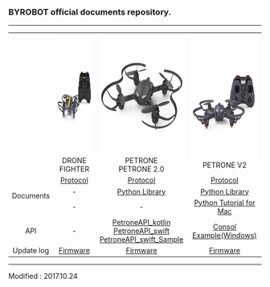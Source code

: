 ### BYROBOT official documents repository.

---

<div align="center">
    <table>
        <tr>
            <td><div align="center"></div></td>
            <td>
                <div align="center">
                    <img src="/assets/images/products/drone_fighter_and_controller.jpg" alt="drone_fighter_and_controller" height="240" width="240"><br>
                    DRONE FIGHTER
                </div>
            </td>
            <td>
                <div align="center">
                    <img src="/assets/images/products/petrone.jpg" alt="petrone" height="240" width="240"><br>
                    PETRONE<br>
                    PETRONE 2.0
                </div>
            </td>
            <td>
                <div align="center">
                    <img src="/assets/images/products/petrone_v2_and_controller.jpg" alt="petrone_v2_and_controller" height="240" width="240"><br>
                    PETRONE V2
                </div>
            </td>
        </tr>
        <!--
        <tr>
            <td><div align="center">Latest Version</div></td>
            <td><div align="center">Drone Education: 20170118<br>Controller Education: 20170124</div></td>
            <td><div align="center">Drone Main: v47<br>Drone Sub: v18<br>Link: v18</div></td>
            <td><div align="center">Drone: 1.0.R.54<br>Controller: 1.0.R.54</div></td>
        </tr>
        -->
        <tr>
            <td rowspan="3"><div align="center">Documents</div></td>
            <td><div align="center"><a href="/documents/kr/products/dronefighter2017/protocol/">Protocol</a></div></td>
            <td><div align="center"><a href="/documents/kr/products/petrone/protocol/">Protocol</a></div></td>
            <td><div align="center"><a href="/documents/kr/products/petrone_v2/protocol/">Protocol</a></div></td>
        </tr>
            <tr>
                <td><div align="center">-</div></td>
                <td><div align="center"><a href="/documents/kr/products/petrone/library/python/petrone/">Python Library</a></div></td>
                <td><div align="center"><a href="/documents/kr/products/petrone_v2/library/python/petrone_v2/">Python Library</a></div></td>
            </tr>
            <tr>
                <td><div align="center">-</div></td>
                <td><div align="center">-</div></td>
                <td><div align="center"><a href="/documents/kr/products/petrone_v2/library/python/petrone_v2/tutorial_for_mac/">Python Tutorial for Mac</a></div></td>
            </tr>
        <tr>
            <td><div align="center">API</div></td>
            <td><div align="center">-</div></td>
            <td>
                <div align="center">
                    <a href="https://github.com/petrone/PetroneAPI_kotlin" target="_blank">PetroneAPI_kotlin</a><br>
                    <a href="https://github.com/petrone/PetroneAPI_swift" target="_blank">PetroneAPI_swift</a><br>
                    <a href="https://github.com/petrone/PetroneAPI_swift_Sample" target="_blank">PetroneAPI_swift_Sample</a>
                </div>
            </td>
            <td>
                <div align="center">
                    <a href="https://github.com/petrone-v2/window_console_example_for_petrone_v2" target="_blank">Consol Example(Windows)</a>
                </div>
            </td>
        </tr>
        <tr>
            <td><div align="center">Update log</div></td>
            <td><div align="center"><a href="/documents/kr/products/dronefighter2017/log/updates/firmware/">Firmware</a></div></td>
            <td><div align="center"><a href="/documents/kr/products/petrone/log/updates/firmware/">Firmware</a></div></td>
            <td><div align="center"><a href="/documents/kr/products/petrone_v2/log/updates/firmware/">Firmware</a></div></td>
        </tr>
    </table>
</div>

---

Modified : 2017.10.24
